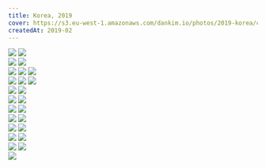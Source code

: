 ```yaml
---
title: Korea, 2019
cover: https://s3.eu-west-1.amazonaws.com/dankim.io/photos/2019-korea/cover.jpg
createdAt: 2019-02
---
```


<div class="photorow-2">
  <img src="https://s3.eu-west-1.amazonaws.com/dankim.io/photos/2019-korea/0001.jpg" class="lazyload">
  <img src="https://s3.eu-west-1.amazonaws.com/dankim.io/photos/2019-korea/0002.jpg" class="lazyload">
</div>

<div class="photorow-2">
  <img src="https://s3.eu-west-1.amazonaws.com/dankim.io/photos/2019-korea/0003.jpg" class="lazyload">
  <img src="https://s3.eu-west-1.amazonaws.com/dankim.io/photos/2019-korea/0004.jpg" class="lazyload">
</div>

<div class="photorow-3">
  <img src="https://s3.eu-west-1.amazonaws.com/dankim.io/photos/2019-korea/0005.jpg" class="lazyload">
  <img src="https://s3.eu-west-1.amazonaws.com/dankim.io/photos/2019-korea/0006.jpg" class="lazyload">
  <img src="https://s3.eu-west-1.amazonaws.com/dankim.io/photos/2019-korea/0007.jpg" class="lazyload">
</div>

<div class="photorow-3">
  <img src="https://s3.eu-west-1.amazonaws.com/dankim.io/photos/2019-korea/0008.jpg" class="lazyload">
  <img src="https://s3.eu-west-1.amazonaws.com/dankim.io/photos/2019-korea/0009.jpg" class="lazyload">
  <img src="https://s3.eu-west-1.amazonaws.com/dankim.io/photos/2019-korea/0010.jpg" class="lazyload">
</div>

<img src="https://s3.eu-west-1.amazonaws.com/dankim.io/photos/2019-korea/0011.jpg" class="lazyload">
<img src="https://s3.eu-west-1.amazonaws.com/dankim.io/photos/2019-korea/0012.jpg" class="lazyload">

<div class="photorow-2">
  <img src="https://s3.eu-west-1.amazonaws.com/dankim.io/photos/2019-korea/0013.jpg" class="lazyload">
  <img src="https://s3.eu-west-1.amazonaws.com/dankim.io/photos/2019-korea/0016.jpg" class="lazyload">
</div>

<img src="https://s3.eu-west-1.amazonaws.com/dankim.io/photos/2019-korea/0014.jpg" class="lazyload">
<img src="https://s3.eu-west-1.amazonaws.com/dankim.io/photos/2019-korea/0015.jpg" class="lazyload">

<div class="photorow-2">
  <img src="https://s3.eu-west-1.amazonaws.com/dankim.io/photos/2019-korea/0017.jpg" class="lazyload">
  <img src="https://s3.eu-west-1.amazonaws.com/dankim.io/photos/2019-korea/0018.jpg" class="lazyload">
</div>

<div class="photorow-2">
  <img src="https://s3.eu-west-1.amazonaws.com/dankim.io/photos/2019-korea/0019.jpg" class="lazyload">
  <img src="https://s3.eu-west-1.amazonaws.com/dankim.io/photos/2019-korea/0020.jpg" class="lazyload">
</div>

<div class="photorow-2">
  <img src="https://s3.eu-west-1.amazonaws.com/dankim.io/photos/2019-korea/0021.jpg" class="lazyload">
  <img src="https://s3.eu-west-1.amazonaws.com/dankim.io/photos/2019-korea/0022.jpg" class="lazyload">
</div>

<div class="photorow-2">
  <img src="https://s3.eu-west-1.amazonaws.com/dankim.io/photos/2019-korea/0023.jpg" class="lazyload">
  <img src="https://s3.eu-west-1.amazonaws.com/dankim.io/photos/2019-korea/0024.jpg" class="lazyload">
</div>

<img src="https://s3.eu-west-1.amazonaws.com/dankim.io/photos/2019-korea/0025.jpg" class="lazyload">
